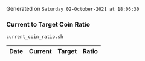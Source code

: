 Generated on `Saturday 02-October-2021 at 18:06:30`

### Current to Target Coin Ratio
`current_coin_ratio.sh`

Date|Current|Target|Ratio
---|---|---|---
